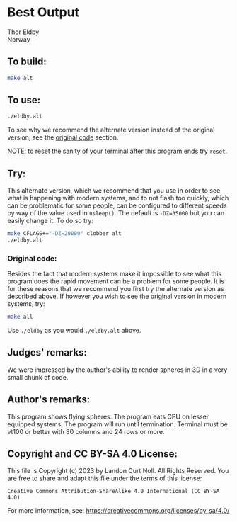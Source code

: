# Best Output

Thor Eldby\
Norway


## To build:

```sh
make alt
```


## To use:

```sh
./eldby.alt
```

To see why we recommend the alternate version instead of the original version,
see the [original code](#original-code) section.

NOTE: to reset the sanity of your terminal after this program ends try `reset`.

## Try:

This alternate version, which we recommend that you use in order to see what is
happening with modern systems, and to not flash too quickly, which can be
problematic for some people, can be configured to different speeds by way of the
value used in `usleep()`. The default is `-DZ=35000` but you can easily change
it. To do so try:

```sh
make CFLAGS+="-DZ=20000" clobber alt
./eldby.alt
```

### Original code:

Besides the fact that modern systems make it impossible to see what this program
does the rapid movement can be a problem for some people. It is for these
reasons that we recommend you first try the alternate version as described
above. If however you wish to see the original version in modern systems, try:

```sh
make all
```

Use `./eldby` as you would `./eldby.alt` above.


## Judges' remarks:

We were impressed by the author's ability to render spheres in 3D
in a very small chunk of code.


## Author's remarks:

This program shows flying spheres. The program eats CPU on lesser
equipped systems. The program will run until termination. Terminal
must be vt100 or better with 80 columns and 24 rows or more.


## Copyright and CC BY-SA 4.0 License:

This file is Copyright (c) 2023 by Landon Curt Noll.  All Rights Reserved.
You are free to share and adapt this file under the terms of this license:

    Creative Commons Attribution-ShareAlike 4.0 International (CC BY-SA 4.0)

For more information, see: https://creativecommons.org/licenses/by-sa/4.0/
